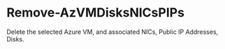 # Remove-AzVMDisksNICsPIPs
Delete the selected Azure VM, and associated NICs, Public IP Addresses, Disks.
